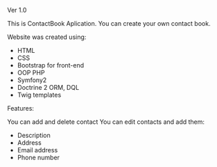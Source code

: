 Ver 1.0

This is ContactBook Aplication. 
You can create your own contact book. 

Website was created using:

- HTML
- CSS
- Bootstrap for front-end 
- OOP PHP
- Symfony2
- Doctrine 2 ORM, DQL
- Twig templates

Features:

You can add and delete contact
You can edit contacts and add them:
- Description
- Address
- Email address
- Phone number

